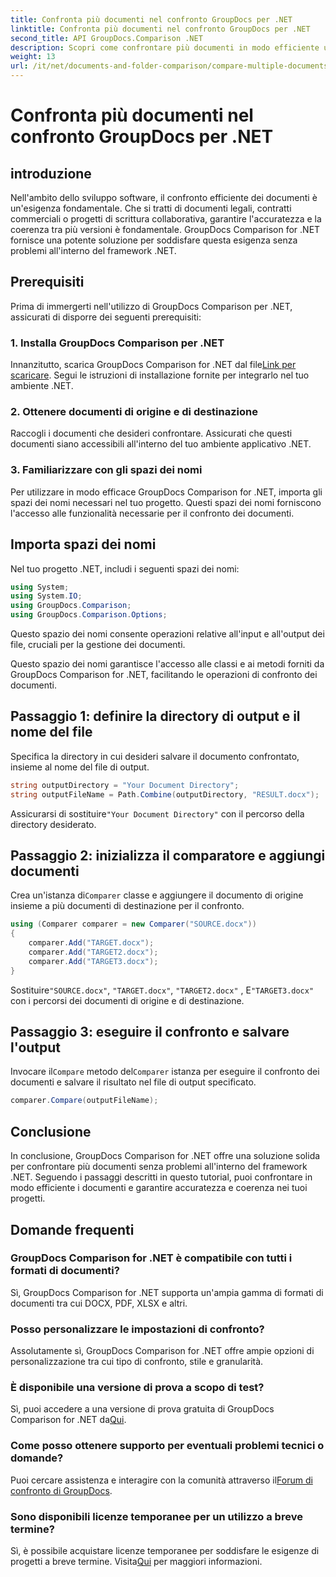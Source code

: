 ```yaml
---
title: Confronta più documenti nel confronto GroupDocs per .NET
linktitle: Confronta più documenti nel confronto GroupDocs per .NET
second_title: API GroupDocs.Comparison .NET
description: Scopri come confrontare più documenti in modo efficiente utilizzando GroupDocs Comparison for .NET. Segui la nostra guida passo passo per un'integrazione perfetta.
weight: 13
url: /it/net/documents-and-folder-comparison/compare-multiple-documents-dotnet/
---
```


# Confronta più documenti nel confronto GroupDocs per .NET

## introduzione
Nell'ambito dello sviluppo software, il confronto efficiente dei documenti è un'esigenza fondamentale. Che si tratti di documenti legali, contratti commerciali o progetti di scrittura collaborativa, garantire l'accuratezza e la coerenza tra più versioni è fondamentale. GroupDocs Comparison for .NET fornisce una potente soluzione per soddisfare questa esigenza senza problemi all'interno del framework .NET.
## Prerequisiti
Prima di immergerti nell'utilizzo di GroupDocs Comparison per .NET, assicurati di disporre dei seguenti prerequisiti:
### 1. Installa GroupDocs Comparison per .NET
 Innanzitutto, scarica GroupDocs Comparison for .NET dal file[Link per scaricare](https://releases.groupdocs.com/comparison/net/). Segui le istruzioni di installazione fornite per integrarlo nel tuo ambiente .NET.
### 2. Ottenere documenti di origine e di destinazione
Raccogli i documenti che desideri confrontare. Assicurati che questi documenti siano accessibili all'interno del tuo ambiente applicativo .NET.
### 3. Familiarizzare con gli spazi dei nomi
Per utilizzare in modo efficace GroupDocs Comparison for .NET, importa gli spazi dei nomi necessari nel tuo progetto. Questi spazi dei nomi forniscono l'accesso alle funzionalità necessarie per il confronto dei documenti.

## Importa spazi dei nomi
Nel tuo progetto .NET, includi i seguenti spazi dei nomi:

```csharp
using System;
using System.IO;
using GroupDocs.Comparison;
using GroupDocs.Comparison.Options;
```
Questo spazio dei nomi consente operazioni relative all'input e all'output dei file, cruciali per la gestione dei documenti.

Questo spazio dei nomi garantisce l'accesso alle classi e ai metodi forniti da GroupDocs Comparison for .NET, facilitando le operazioni di confronto dei documenti.
## Passaggio 1: definire la directory di output e il nome del file
Specifica la directory in cui desideri salvare il documento confrontato, insieme al nome del file di output.
```csharp
string outputDirectory = "Your Document Directory";
string outputFileName = Path.Combine(outputDirectory, "RESULT.docx");
```
 Assicurarsi di sostituire`"Your Document Directory"` con il percorso della directory desiderato.
## Passaggio 2: inizializza il comparatore e aggiungi documenti
 Crea un'istanza di`Comparer` classe e aggiungere il documento di origine insieme a più documenti di destinazione per il confronto.
```csharp
using (Comparer comparer = new Comparer("SOURCE.docx"))
{
    comparer.Add("TARGET.docx");
    comparer.Add("TARGET2.docx");
    comparer.Add("TARGET3.docx");
}
```
 Sostituire`"SOURCE.docx"`, `"TARGET.docx"`, `"TARGET2.docx"` , E`"TARGET3.docx"` con i percorsi dei documenti di origine e di destinazione.
## Passaggio 3: eseguire il confronto e salvare l'output
 Invocare il`Compare` metodo del`Comparer` istanza per eseguire il confronto dei documenti e salvare il risultato nel file di output specificato.
```csharp
comparer.Compare(outputFileName);
```

## Conclusione
In conclusione, GroupDocs Comparison for .NET offre una soluzione solida per confrontare più documenti senza problemi all'interno del framework .NET. Seguendo i passaggi descritti in questo tutorial, puoi confrontare in modo efficiente i documenti e garantire accuratezza e coerenza nei tuoi progetti.
## Domande frequenti
### GroupDocs Comparison for .NET è compatibile con tutti i formati di documenti?
Sì, GroupDocs Comparison for .NET supporta un'ampia gamma di formati di documenti tra cui DOCX, PDF, XLSX e altri.
### Posso personalizzare le impostazioni di confronto?
Assolutamente sì, GroupDocs Comparison for .NET offre ampie opzioni di personalizzazione tra cui tipo di confronto, stile e granularità.
### È disponibile una versione di prova a scopo di test?
 Sì, puoi accedere a una versione di prova gratuita di GroupDocs Comparison for .NET da[Qui](https://releases.groupdocs.com/).
### Come posso ottenere supporto per eventuali problemi tecnici o domande?
 Puoi cercare assistenza e interagire con la comunità attraverso il[Forum di confronto di GroupDocs](https://forum.groupdocs.com/c/comparison/12).
### Sono disponibili licenze temporanee per un utilizzo a breve termine?
Sì, è possibile acquistare licenze temporanee per soddisfare le esigenze di progetti a breve termine. Visita[Qui](https://purchase.groupdocs.com/temporary-license/) per maggiori informazioni.